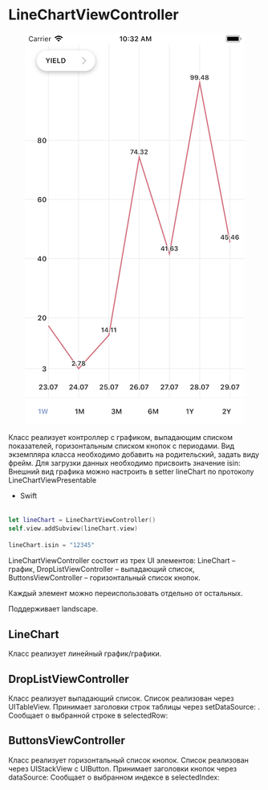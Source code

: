 # LineChartViewController

<p align="center" >
<img src="chart_image.png" float=left>
</p>

Класс реализует контроллер с графиком, выпадающим списком показателей, горизонтальным списком кнопок с периодами. Вид экземпляра класса необходимо добавить на родительский, задать виду фрейм. Для загрузки данных необходимо присвоить значение isin:
Внешний вид графика можно настроить в setter lineChart по протоколу LineChartViewPresentable

* Swift

```swift

let lineChart = LineChartViewController()
self.view.addSubview(lineChart.view)

lineChart.isin = "12345"
```

LineChartViewController состоит из трех UI элементов: 
LineChart – график,
DropListViewController – выпадающий список,
ButtonsViewController – горизонтальный список кнопок.

Каждый элемент можно переиспользовать отдельно от остальных.

Поддерживает landscape.


## LineChart

Класс реализует линейный график/графики.

## DropListViewController

Класс реализует выпадающий список. Список реализован через UITableView. Принимает заголовки строк таблицы через setDataSource: . Сообщает о выбранной строке в selectedRow:

## ButtonsViewController

Класс реализует горизонтальный список кнопок. Список реализован через UIStackView с UIButton. Принимает заголовки кнопок через dataSource: Сообщает о выбранном индексе в selectedIndex:
